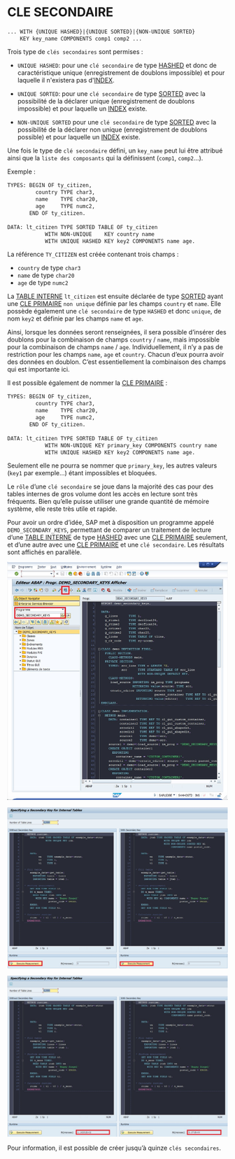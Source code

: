 # CLE SECONDAIRE

```abap
... WITH {UNIQUE HASHED}|{UNIQUE SORTED}|{NON-UNIQUE SORTED}
    KEY key_name COMPONENTS comp1 comp2 ...
```

Trois type de `clés secondaires` sont permises :

- `UNIQUE HASHED`: pour une `clé secondaire` de type [HASHED](./04_Type_Hashed.md) et donc de caractéristique unique (enregistrement de doublons impossible) et pour laquelle il n'existera pas d'[INDEX](../11_SQL/06_INDEX/01_Index.md).

- `UNIQUE SORTED`: pour une `clé secondaire` de type [SORTED](./03_Type_Sorted.md) avec la possibilité de la déclarer unique (enregistrement de doublons impossible) et pour laquelle un [INDEX](../11_SQL/06_INDEX/01_Index.md) existe.

- `NON-UNIQUE SORTED` pour une `clé secondaire` de type [SORTED](./03_Type_Sorted.md) avec la possibilité de la déclarer non unique (enregistrement de doublons possible) et pour laquelle un [INDEX](../11_SQL/06_INDEX/01_Index.md) existe.

Une fois le type de `clé secondaire` défini, un `key_name` peut lui être attribué ainsi que la `liste des composants` qui la définissent (`comp1`, `comp2`...).

Exemple :

```abap
TYPES: BEGIN OF ty_citizen,
         country TYPE char3,
         name    TYPE char20,
         age     TYPE numc2,
       END OF ty_citizen.

DATA: lt_citizen TYPE SORTED TABLE OF ty_citizen
            WITH NON-UNIQUE    KEY country name
            WITH UNIQUE HASHED KEY key2 COMPONENTS name age.
```

La référence `TY_CITIZEN` est créée contenant trois champs :

- `country` de type `char3`
- `name` de type `char20`
- `age` de type `numc2`

La [TABLE INTERNE](./01_Tables_Internes.md) `lt_citizen` est ensuite déclarée de type [SORTED](./03_Type_Sorted.md) ayant une [CLE PRIMAIRE](./06_Primary_Key.md) `non unique` définie par les champs `country` et `name`. Elle possède également une `clé secondaire` de type `HASHED` et donc `unique`, de nom `key2` et définie par les champs `name` et `age`.

Ainsi, lorsque les données seront renseignées, il sera possible d’insérer des doublons pour la combinaison de champs `country` / `name`, mais impossible pour la combinaison de champs `name` / `age`. Individuellement, il n’y a pas de restriction pour les champs `name`, `age` et `country`. Chacun d’eux pourra avoir des données en doublon. C’est essentiellement la combinaison des champs qui est importante ici.

Il est possible également de nommer la [CLE PRIMAIRE](./06_Primary_Key.md) :

```abap
TYPES: BEGIN OF ty_citizen,
         country TYPE char3,
         name    TYPE char20,
         age     TYPE numc2,
       END OF ty_citizen.

DATA: lt_citizen TYPE SORTED TABLE OF ty_citizen
            WITH NON-UNIQUE KEY primary_key COMPONENTS country name
            WITH UNIQUE HASHED KEY key2 COMPONENTS name age.
```

Seulement elle ne pourra se nommer que `primary_key`, les autres valeurs (`key1` par exemple...) étant impossibles et bloquées.

Le `rôle` d’une `clé secondaire` se joue dans la majorité des cas pour des tables internes de gros volume dont les accès en lecture sont très fréquents. Bien qu’elle puisse utiliser une grande quantité de mémoire système, elle reste très utile et rapide.

Pour avoir un ordre d’idée, SAP met à disposition un programme appelé `DEMO_SECONDARY_KEYS`, permettant de comparer un traitement de lecture d’une [TABLE INTERNE](./01_Tables_Internes.md) de type [HASHED](./04_Type_Hashed.md) avec une [CLE PRIMAIRE](./06_Primary_Key.md) seulement, et d’une autre avec une [CLE PRIMAIRE](./06_Primary_Key.md) et une `clé secondaire`. Les résultats sont affichés en parallèle.

![](../assets/images/SECONDARY_KEY_001.jpg)

![](../assets/images/SECONDARY_KEY_002.jpg)

![](../assets/images/SECONDARY_KEY_003.jpg)

Pour information, il est possible de créer jusqu’à quinze `clés secondaires`.

